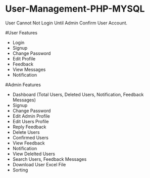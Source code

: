 # User-Management-PHP-MYSQL

User Cannot Not Login Until Admin Confirm User Account.

#User Features

* Login
* Signup
* Change Password
* Edit Profile
* Feedback
* View Messages
* Notification

#Admin Features

* Dashboard (Total Users, Deleted Users, Notification, Feedback Messages)
* Signup
* Change Password
* Edit Admin Profile
* Edit Users Profile
* Reply Feedback
* Delete Users
* Confirmed Users
* View Feedback
* Notification
* View Delelted Users
* Search Users, Feedback Messages
* Download User Excel File 
* Sorting 





